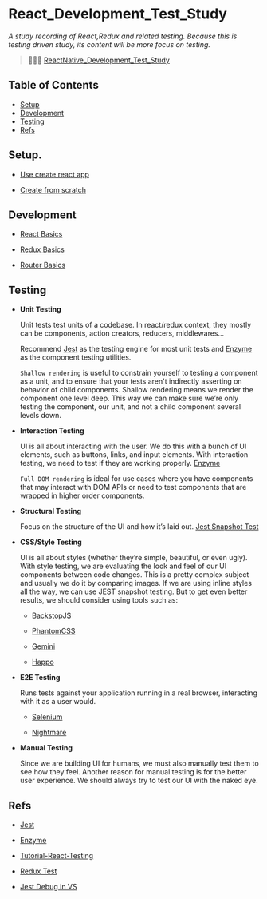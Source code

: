 # React_Development_Test_Study

*A study recording of React,Redux and related testing. 
Because this is testing driven study, its content will be more focus on testing.*
> 🎉🎉🎉  [ReactNative_Development_Test_Study](https://github.com/luisxiaomai/ReactNative_Development_Test_Study)

## Table of Contents

  - [Setup](#setup)
  - [Development](#development)
  - [Testing](#testing)
  - [Refs](#refs)
  
## Setup.

  * [Use create react app](https://github.com/facebook/create-react-app)

  * [Create from scratch](https://www.robinwieruch.de/minimal-react-webpack-babel-setup/)

## Development

  * [React Basics](https://reactjs.org/docs/hello-world.html)

  * [Redux Basics](https://redux.js.org/basics)

  * [Router Basics](https://reacttraining.com/react-router/web/example/basic)

## Testing

  - **Unit Testing** 

    Unit tests test units of a codebase. In react/redux context, they mostly can be components, action creators, reducers, middlewares... 
    
    Recommend [Jest](https://facebook.github.io/jest) as the testing engine for most unit tests and [Enzyme](https://github.com/airbnb/enzyme) as the component testing utilities.
    
    `Shallow rendering` is useful to constrain yourself to testing a component as a unit, and to ensure that your tests aren't indirectly asserting on behavior of child components. Shallow rendering means we render the component one level deep. This way we can make sure we’re only testing the component, our unit, and not a child component several levels down.
   
  - **Interaction Testing** 

    UI is all about interacting with the user. We do this with a bunch of UI elements, such as buttons, links, and input elements. With interaction testing, we need to test if they are working properly. [Enzyme](https://github.com/airbnb/enzyme)
    
    `Full DOM rendering` is ideal for use cases where you have components that may interact with DOM APIs or need to test components that are wrapped in higher order components.

  - **Structural Testing** 

    Focus on the structure of the UI and how it’s laid out. [Jest Snapshot Test](https://facebook.github.io/jest/docs/en/snapshot-testing.html)

  - **CSS/Style Testing**
  
    UI is all about styles (whether they’re simple, beautiful, or even ugly). With style testing, we are evaluating the look and feel of our UI components between code changes. This is a pretty complex subject and usually we do it by comparing images. If we are using inline styles all the way, we can use JEST snapshot testing. But to get even better results, we should consider using tools such as:

    * [BackstopJS](https://github.com/garris/BackstopJS)

    * [PhantomCSS](https://github.com/Huddle/PhantomCSS)

    * [Gemini](https://github.com/gemini-testing/gemini)

    * [Happo](https://github.com/Galooshi/happo)


  - **E2E Testing**

     Runs tests against your application running in a real browser, interacting with it as a user would.

    * [Selenium](https://www.seleniumhq.org/)
    
    * [Nightmare](https://github.com/segmentio/nightmare/)
    
  - **Manual Testing** 

    Since we are building UI for humans, we must also manually test them to see how they feel. Another reason for manual testing is for the better user experience. We should always try to test our UI with the naked eye.
    
  
 ## Refs
  
   * [Jest](https://facebook.github.io/jest/docs/en/getting-started.html)
    
   * [Enzyme](https://github.com/airbnb/enzyme)
       
   * [Tutorial-React-Testing](https://facebook.github.io/jest/docs/en/tutorial-react.html)

   * [Redux Test](https://redux.js.org/recipes/writing-tests)
   
   * [Jest Debug in VS](https://github.com/Microsoft/vscode-recipes/tree/master/debugging-jest-tests)

